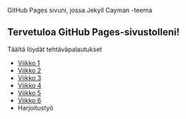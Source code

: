 GitHub Pages sivuni, jossa Jekyll Cayman -teema
## Tervetuloa GitHub Pages-sivustolleni!
Täältä löydät tehtäväpalautukset
- [Viikko 1](./viikko1/index.html)
- [Viikko 2](./viikko2/viikko2.md)
- [Viikko 3](./viikko3/index.html)
- [Viikko 4](./viikko4/index.html)
- [Viikko 5](./viikko5/viikko5.md)
- [Viikko 6](./viikko6/index.html)
- Harjoitustyö